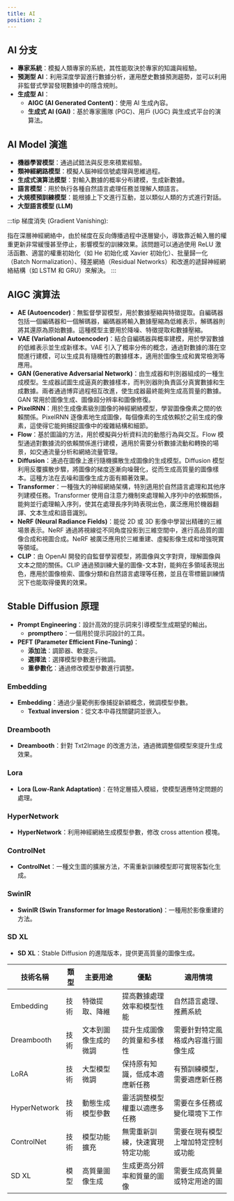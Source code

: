 ```yaml
---
title: AI
position: 2
---
```


## AI 分支
- **專家系統**：模擬人類專家的系統，其性能取決於專家的知識與經驗。
- **預測型 AI**：利用深度學習進行數據分析，運用歷史數據預測趨勢，並可以利用非監督式學習發現數據中的隱含規則。
- **生成型 AI**：
  - **AIGC (AI Generated Content)**：使用 AI 生成內容。
  - **生成式 AI (GAI)**：基於專家團隊 (PGC)、用戶 (UGC) 與生成式平台的演算法。

## AI Model 演進
- **機器學習模型**：通過試錯法與反思來積累經驗。
- **類神經網路模型**：模擬人腦神經信號處理與思維過程。
- **生成式演算法模型**：對輸入數據的概率分布建模，生成新數據。
- **語言模型**：用於執行各種自然語言處理任務並理解人類語言。
- **大規模預訓練模型**：能根據上下文進行互動，並以類似人類的方式進行對話。
- **大型語言模型 (LLM)**

:::tip
梯度消失 (Gradient Vanishing):

指在深層神經網絡中，由於梯度在反向傳播過程中逐層變小，導致靠近輸入層的權重更新非常緩慢甚至停止，影響模型的訓練效果。該問題可以通過使用 ReLU 激活函數、適當的權重初始化（如 He 初始化或 Xavier 初始化）、批量歸一化（Batch Normalization）、殘差網絡（Residual Networks）和改進的遞歸神經網絡結構（如 LSTM 和 GRU）來解決。
:::

## AIGC 演算法
- **AE (Autoencoder)**：無監督學習模型，用於數據壓縮與特徵提取。自編碼器包括一個編碼器和一個解碼器，編碼器將輸入數據壓縮為低維表示，解碼器則將其還原為原始數據。這種模型主要用於降噪、特徵提取和數據壓縮。
- **VAE (Variational Autoencoder)**：結合自編碼器與概率建模，用於學習數據的低維表示並生成新樣本。VAE 引入了概率分佈的概念，通過對數據的潛在空間進行建模，可以生成具有隨機性的數據樣本，適用於圖像生成和異常檢測等應用。
- **GAN (Generative Adversarial Network)**：由生成器和判別器組成的一種生成模型。生成器試圖生成逼真的數據樣本，而判別器則負責區分真實數據和生成數據。兩者通過博弈過程相互改進，使生成器最終能夠生成高質量的數據。GAN 常用於圖像生成、圖像超分辨率和圖像修復。
- **PixelRNN**：用於生成像素級別圖像的神經網絡模型，學習圖像像素之間的依賴關係。PixelRNN 逐像素地生成圖像，每個像素的生成依賴於之前生成的像素，這使得它能夠捕捉圖像中的複雜結構和細節。
- **Flow**：基於圖論的方法，用於模擬與分析資料流的動態行為與交互。Flow 模型通過對數據流的依賴關係進行建模，適用於需要分析數據流動和轉換的場景，如交通流量分析和網絡流量管理。
- **Diffusion**：通過在圖像上進行隨機擴散生成圖像的生成模型。Diffusion 模型利用反覆擴散步驟，將圖像的梯度逐漸向噪聲化，從而生成高質量的圖像樣本。這種方法在去噪和圖像生成方面有顯著效果。
- **Transformer**：一種強大的神經網絡架構，特別適用於自然語言處理和其他序列建模任務。Transformer 使用自注意力機制來處理輸入序列中的依賴關係，能夠並行處理輸入序列，使其在處理長序列時表現出色，廣泛應用於機器翻譯、文本生成和語音識別。
- **NeRF (Neural Radiance Fields)**：能從 2D 或 3D 影像中學習出精確的三維場景表示。NeRF 通過將視線從不同角度投影到三維空間中，進行高品質的圖像合成和視圖合成。NeRF 被廣泛應用於三維重建、虛擬影像生成和增強現實等領域。
- **CLIP**：由 OpenAI 開發的自監督學習模型，將圖像與文字對齊，理解圖像與文本之間的關係。CLIP 通過預訓練大量的圖像-文本對，能夠在多領域表現出色，應用於圖像檢索、圖像分類和自然語言處理等任務，並且在零標籤訓練情況下也能取得優異的效果。

## Stable Diffusion 原理
- **Prompt Engineering**：設計高效的提示詞來引導模型生成期望的輸出。
  - **prompthero**：一個用於提示詞設計的工具。
- **PEFT (Parameter Efficient Fine-Tuning)**：
  - **添加法**：調節器、軟提示。
  - **選擇法**：選擇模型參數進行微調。
  - **重參數化**：通過修改模型參數進行調整。

### Embedding
- **Embedding**：通過少量範例影像捕捉新穎概念，微調模型參數。
  - **Textual inversion**：從文本中尋找關鍵詞並嵌入。

### Dreambooth
- **Dreambooth**：針對 Txt2Image 的改進方法，通過微調整個模型來提升生成效果。

### Lora
- **Lora (Low-Rank Adaptation)**：在特定層插入模組，使模型適應特定問題的處理。

### HyperNetwork
- **HyperNetwork**：利用神經網絡生成模型參數，修改 cross attention 模塊。

### ControlNet
- **ControlNet**：一種文生圖的擴展方法，不需重新訓練模型即可實現客製化生成。

### SwinIR
- **SwinIR (Swin Transformer for Image Restoration)**：一種用於影像重建的方法。

### SD XL
- **SD XL**：Stable Diffusion 的進階版本，提供更高質量的圖像生成。

| 技術名稱       | 類型     | 主要用途                     | 優點                                  | 適用情境                               |
|----------------|----------|------------------------------|---------------------------------------|----------------------------------------|
| Embedding      | 技術     | 特徵提取、降維               | 提高數據處理效率和模型性能            | 自然語言處理、推薦系統                 |
| Dreambooth     | 技術     | 文本到圖像生成的微調         | 提升生成圖像的質量和多樣性            | 需要針對特定風格或內容進行圖像生成     |
| LoRA           | 技術     | 大型模型微調                 | 保持原有知識，低成本適應新任務        | 有預訓練模型，需要適應新任務           |
| HyperNetwork   | 技術     | 動態生成模型參數             | 靈活調整模型權重以適應多任務          | 需要在多任務或變化環境下工作           |
| ControlNet     | 技術     | 模型功能擴充                 | 無需重新訓練，快速實現特定功能        | 需要在現有模型上增加特定控制或功能     |
| SD XL          | 模型     | 高質量圖像生成               | 生成更高分辨率和質量的圖像            | 需要生成高質量或特定用途的圖

